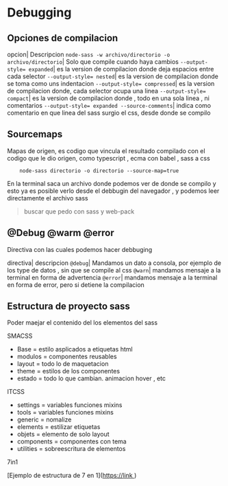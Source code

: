 # Debugging
## Opciones de compilacion

opcion| Descripcion
`node-sass -w archivo/directorio -o archivo/directorio`|  Solo que compile cuando haya cambios 
`--output-style= expanded`| es la version de compilacion donde  deja espacios entre cada selector
`--output-style= nested`| es la version de compilacion donde se toma como uns indentacion
`--output-style= compressed`| es la version de compilacion donde, cada selector ocupa una linea 
`--output-style= compact`| es la version de compilacion donde , todo en una sola linea , ni comentarios 
`--output-style= expanded --source-comments`| indica como comentario en que linea del sass surgio el css, desde donde se compilo

## Sourcemaps

Mapas de origen, es codigo que vincula el resultado compilado con el codigo que le dio origen, como typescript , ecma con babel , sass a css

```shell
    node-sass directorio -o directorio --source-map=true
```
En la terminal saca un archivo donde podemos ver de donde se compilo y esto ya es posible verlo desde el debbugin del navegador , y podemos leer directamente el archivo sass 

> buscar que pedo con sass y web-pack

## @Debug @warm @error

Directiva con las cuales podemos hacer debbuging 

directiva| descripcion
`@debug`| Mandamos un dato a consola, por ejemplo de los type de datos , sin que se compile al css
`@warn`| mandamos mensaje a la terminal en forma de advertencia
`@error`| mandamos mensaje a la terminal en forma de error, pero si detiene la compilacion 

## Estructura de proyecto sass

Poder maejar el contenido del los elementos del sass

SMACSS
- Base = estilo asplicados a etiquetas html
- modulos = componentes reusables 
- layout =  todo lo de maquetacion
- theme = estilos de los componentes 
- estado = todo lo que cambian. animacion hover , etc

ITCSS
- settings = variables funciones mixins
- tools = variables funciones mixins
- generic = nomalize
- elements = estilizar etiquetas
- objets = elemento de solo layout 
- components = componentes con tema 
- utilities = sobreescritura de elementos 


7in1

[Ejemplo de estructura de 7 en 1]([https://link ](https://gist.github.com/rveitch/84cea9650092119527bc))

